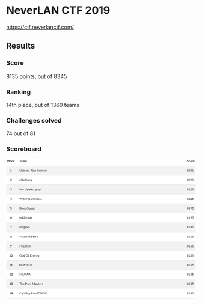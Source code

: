 # NeverLAN CTF 2019
<https://ctf.neverlanctf.com/>

## Results
### Score
8135 points, out of 8345
### Ranking
14th place, out of 1360 teams
### Challenges solved
74 out of 81
### Scoreboard
![scoreboard.png](https://github.com/Live10NOP/CTF_Writeups/blob/master/NeverLAN_CTF_2019/images/scoreboard.png)
